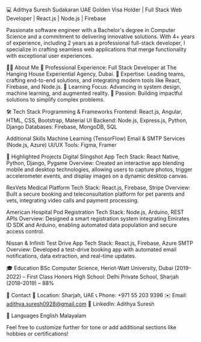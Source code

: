 💻 Adithya Suresh Sudakaran
UAE Golden Visa Holder | Full Stack Web Developer | React.js | Node.js | Firebase

Passionate software engineer with a Bachelor's degree in Computer Science and a commitment to delivering innovative solutions. With 4+ years of experience, including 2 years as a professional full-stack developer, I specialize in crafting seamless web applications that merge functionality with exceptional user experiences.

👨‍💻 About Me
  🌟 Professional Experience: Full Stack Developer at The Hanging House Experiential Agency, Dubai.
  🧩 Expertise: Leading teams, crafting end-to-end solutions, and integrating modern tools like React, Firebase, and Node.js.
  🚀 Learning Focus: Advancing in system design, machine learning, and augmented reality.
  🎯 Passion: Building impactful solutions to simplify complex problems.

🛠️ Tech Stack
  Programming & Frameworks
  Frontend: React.js, Angular, HTML, CSS, Bootstrap, Material UI
  Backend: Node.js, Express.js, Python, Django
  Databases: Firebase, MongoDB, SQL
  
  Additional Skills
  Machine Learning (TensorFlow)
  Email & SMTP Services (Node.js, Azure)
  UI/UX Tools: Figma, Framer
  
📂 Highlighted Projects
Digital Slingshot App
Tech Stack: React Native, Python, Django, Pygame
Overview: Created an interactive app blending mobile and desktop technologies, allowing users to capture photos, trigger accelerometer events, and display images on a dynamic desktop canvas.

RexVets Medical Platform
Tech Stack: React.js, Firebase, Stripe
Overview: Built a secure booking and teleconsultation platform for pet parents and vets, integrating video calls and payment processing.

American Hospital Pod Registration
Tech Stack: Node.js, Arduino, REST APIs
Overview: Designed a smart registration system integrating Emirates ID SDK and Arduino, enabling automated data population and secure access control.

Nissan & Infiniti Test Drive App
Tech Stack: React.js, Firebase, Azure SMTP
Overview: Developed a test-drive booking app with automated email notifications, data extraction, and real-time updates.

🎓 Education
BSc Computer Science, Heriot-Watt University, Dubai (2019–2022) – First Class Honors
High School: Delhi Private School, Sharjah (2018–2019) – 88%

📧 Contact
📍 Location: Sharjah, UAE
📞 Phone: +971 55 203 9396
✉️ Email: adithya.suresh0928@gmail.com
🔗 LinkedIn: Adithya Suresh

🌱 Languages
English
Malayalam

Feel free to customize further for tone or add additional sections like hobbies or certifications!
